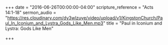 +++
date = "2016-06-26T00:00:00-04:00"
scripture_reference = "Acts 14:1-18"
sermon_audio = "https://res.cloudinary.com/dy3wlzuye/video/upload/v1/KingstonChurch/Paul_In_Iconium_and_Lystra_Gods_Like_Men.mp3"
title = "Paul in Iconium and Lystra: Gods Like Men"

+++
